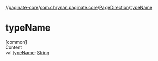 //[paginate-core](../../../index.md)/[com.chrynan.paginate.core](../index.md)/[PageDirection](index.md)/[typeName](type-name.md)



# typeName  
[common]  
Content  
val [typeName](type-name.md): [String](https://kotlinlang.org/api/latest/jvm/stdlib/kotlin/-string/index.html)  



